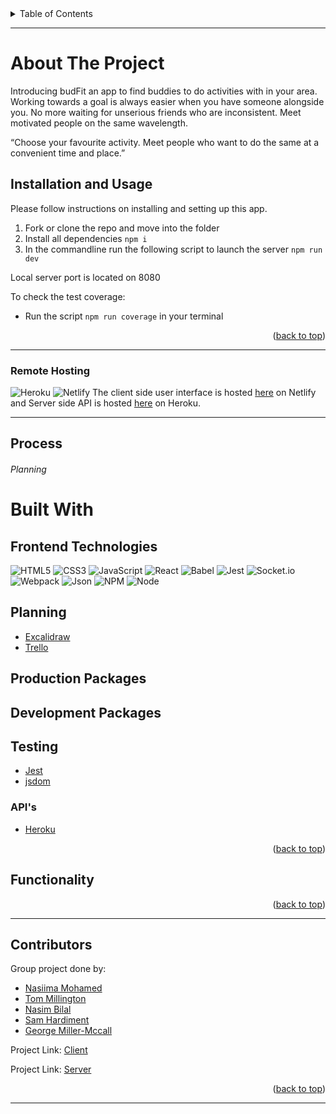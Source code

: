 <div id="top"></div>
<!-- TABLE OF CONTENTS -->
<details>
  <summary>Table of Contents</summary>
  <ol>
    <li>
      <a href="#about-the-project">About The Project</a>
      <ul>
        <li><a href="#process">Process</a></li>
      </ul>
    </li>
    <li>
       <a href="#built-with">Build With</a>
       </li>
    <li>
       <a href="#functionality">Functionality</a>
       </li>
    <li>
      <a href="#getting-started">Getting Started</a>
      <ul>
        <li><a href="#installation-and-usage">Installation and Usage</a></li>
      </ul>
    </li>
    <li><a href="#contributors">Contributors</a></li>
  </ol>
</details>

---

<!-- ABOUT THE PROJECT -->

# About The Project

Introducing budFit an app to find buddies to do activities with in your area.
Working towards a goal is always easier when you have someone alongside you. No more waiting for unserious friends who are inconsistent. Meet motivated people on the same wavelength.

“Choose your favourite activity. Meet people who want to do the same at a convenient time and place.”

## Installation and Usage

Please follow instructions on installing and setting up this app.

1. Fork or clone the repo and move into the folder
2. Install all dependencies `npm i`
3. In the commandline run the following script to launch the server `npm run dev`

Local server port is located on 8080

To check the test coverage:

- Run the script `npm run coverage` in your terminal

<p align="right">(<a href="#top">back to top</a>)</p>

---

### Remote Hosting

![Heroku](https://img.shields.io/badge/Heroku-430098?style=for-the-badge&logo=heroku&logoColor=white)
![Netlify](https://img.shields.io/badge/Netlify-00C7B7?style=for-the-badge&logo=netlify&logoColor=white)
The client side user interface is hosted [here](https://budfit.netlify.app/) on Netlify
and Server side API is hosted [here]() on Heroku.

---

## Process

###### Planning

# Built With

## Frontend Technologies

![HTML5](https://img.shields.io/badge/-HTML5-%23E44D27?style=flat-square&logo=html5&logoColor=ffffff)
![CSS3](https://img.shields.io/badge/-CSS3-%231572B6?style=flat-square&logo=css3)
![JavaScript](https://img.shields.io/badge/JavaScript-323330?style=for-the-badge&logo=javascript&logoColor=F7DF1E)
![React](https://img.shields.io/badge/React-20232A?style=for-the-badge&logo=react&logoColor=61DAFB)
![Babel](https://img.shields.io/badge/Babel-F9DC3E?style=for-the-badge&logo=babel&logoColor=white)
![Jest](https://img.shields.io/badge/Jest-C21325?style=for-the-badge&logo=jest&logoColor=white)
![Socket.io](https://img.shields.io/badge/Socket.io-010101?&style=for-the-badge&logo=Socket.io&logoColor=white)
![Webpack](https://img.shields.io/badge/Webpack-8DD6F9?style=for-the-badge&logo=Webpack&logoColor=white)
![Json](https://img.shields.io/badge/json-5E5C5C?style=for-the-badge&logo=json&logoColor=white)
![NPM](https://img.shields.io/badge/npm-CB3837?style=for-the-badge&logo=npm&logoColor=white)
![Node](https://img.shields.io/badge/Node.js-339933?style=for-the-badge&logo=nodedotjs&logoColor=white)

## Planning

- [Excalidraw](https://www.Excalidraw.com/)
- [Trello](https://trello.com/)

## Production Packages

## Development Packages

## Testing

- [Jest](https://jestjs.io/)
- [jsdom](https://jestjs.io/docs/tutorial-jquery)

### API's

- [Heroku](https://www.heroku.com/)

<p align="right">(<a href="#top">back to top</a>)</p>

<!-- FUCNTIONALITY -->

## Functionality

<p align="right">(<a href="#top">back to top</a>)</p>

---

<!-- CONTACT/CONTRIBUTORS -->

## Contributors

Group project done by:

- <a href="https://github.com/nasiima">Nasiima Mohamed</a>
- <a href="https://github.com/millman97">Tom Millington</a>
- <a href="https://github.com/n451m">Nasim Bilal</a>
- <a href="https://github.com/SamHardiment">Sam Hardiment</a>
- <a href="https://github.com/GMillerMc">George Miller-Mccall</a>

Project Link: [Client](https://github.com/SamHardiment/budFit----Client)

Project Link: [Server](https://github.com/SamHardiment/budFit----Server)

<p align="right">(<a href="#top">back to top</a>)</p>

---

